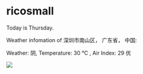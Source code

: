 # ricosmall

Today is Thursday.

Weather infomation of 深圳市南山区， 广东省， 中国: 

Weather: 阴, Temperature: 30 ℃ , Air Index: 29 优

<img src="https://github-readme-stats.vercel.app/api?username=ricosmall&show_icons=true" />
